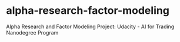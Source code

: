 # alpha-research-factor-modeling
Alpha Research and Factor Modeling Project: Udacity - AI for Trading Nanodegree Program
